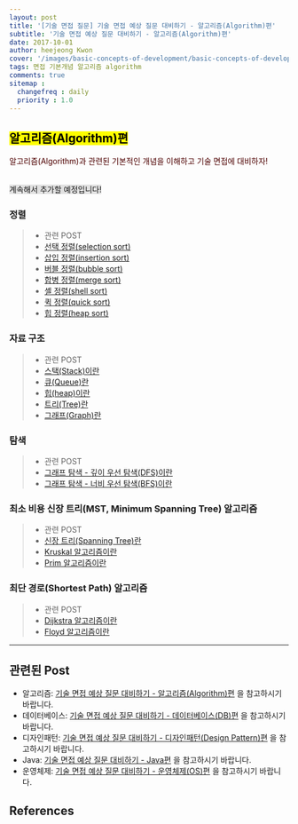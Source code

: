```yaml
---
layout: post
title: '[기술 면접 질문] 기술 면접 예상 질문 대비하기 - 알고리즘(Algorithm)편'
subtitle: '기술 면접 예상 질문 대비하기 - 알고리즘(Algorithm)편'
date: 2017-10-01
author: heejeong Kwon
cover: '/images/basic-concepts-of-development/basic-concepts-of-development-main.png'
tags: 면접 기본개념 알고리즘 algorithm
comments: true
sitemap :
  changefreq : daily
  priority : 1.0
---
```


## <mark>알고리즘(Algorithm)편</mark>  
<span style="color:#4d0000">알고리즘(Algorithm)과 관련된 기본적인 개념을 이해하고 기술 면접에 대비하자!</span>  

<br> <span style="background-color: #e1e1e1">계속해서 추가할 예정입니다!<span>

### 정렬
<!-- * 정렬 중 가장 시간복잡도가 효율적인 방법은? -->

> - 관련 POST
> - [선택 정렬(selection sort)](https://gmlwjd9405.github.io/2018/05/06/algorithm-selection-sort.html)
> - [삽입 정렬(insertion sort)](https://gmlwjd9405.github.io/2018/05/06/algorithm-insertion-sort.html)
> - [버블 정렬(bubble sort)](https://gmlwjd9405.github.io/2018/05/06/algorithm-bubble-sort.html)
> - [합병 정렬(merge sort)](https://gmlwjd9405.github.io/2018/05/08/algorithm-merge-sort.html)
> - [셸 정렬(shell sort)](https://gmlwjd9405.github.io/2018/05/08/algorithm-shell-sort.html)
> - [퀵 정렬(quick sort)](https://gmlwjd9405.github.io/2018/05/10/algorithm-quick-sort.html)
> - [힙 정렬(heap sort)](https://gmlwjd9405.github.io/2018/05/10/algorithm-heap-sort.html)


### 자료 구조
> - 관련 POST
> - [스택(Stack)이란](https://gmlwjd9405.github.io/2018/08/03/data-structure-stack.html)
> - [큐(Queue)란](https://gmlwjd9405.github.io/2018/08/02/data-structure-queue.html)
> - [힙(heap)이란](https://gmlwjd9405.github.io/2018/05/10/data-structure-heap.html)
> - [트리(Tree)란](https://gmlwjd9405.github.io/2018/08/12/data-structure-tree.html)
> - [그래프(Graph)란](https://gmlwjd9405.github.io/2018/08/13/data-structure-graph.html)


### 탐색
> - 관련 POST
> - [그래프 탐색 - 깊이 우선 탐색(DFS)이란](https://gmlwjd9405.github.io/2018/08/14/algorithm-dfs.html)
> - [그래프 탐색 - 너비 우선 탐색(BFS)이란](https://gmlwjd9405.github.io/2018/08/15/algorithm-bfs.html)


### 최소 비용 신장 트리(MST, Minimum Spanning Tree) 알고리즘
> - 관련 POST
> - [신장 트리(Spanning Tree)란]()
> - [Kruskal 알고리즘이란]()
> - [Prim 알고리즘이란]()


### 최단 경로(Shortest Path) 알고리즘
> - 관련 POST
> - [Dijkstra 알고리즘이란]()
> - [Floyd 알고리즘이란]()

---

## 관련된 Post
* 알고리즘: [기술 면접 예상 질문 대비하기 - 알고리즘(Algorithm)편](https://gmlwjd9405.github.io/2017/10/01/basic-concepts-of-development-algorithm.html) 을 참고하시기 바랍니다.
* 데이터베이스: [기술 면접 예상 질문 대비하기 - 데이터베이스(DB)편](https://gmlwjd9405.github.io/2017/10/01/basic-concepts-of-development-db.html) 을 참고하시기 바랍니다.
* 디자인패턴: [기술 면접 예상 질문 대비하기 - 디자인패턴(Design Pattern)편](https://gmlwjd9405.github.io/2017/10/01/basic-concepts-of-development-designpattern.html) 을 참고하시기 바랍니다.
* Java: [기술 면접 예상 질문 대비하기 - Java편](https://gmlwjd9405.github.io/2017/10/01/basic-concepts-of-development-java.html) 을 참고하시기 바랍니다.
* 운영체제: [기술 면접 예상 질문 대비하기 - 운영체제(OS)편](https://gmlwjd9405.github.io/2017/10/01/basic-concepts-of-development-os.html) 을 참고하시기 바랍니다.


## References
<!-- > - [http://hahahoho5915.tistory.com/16](http://hahahoho5915.tistory.com/16) -->
